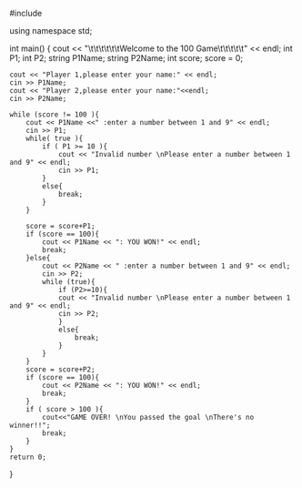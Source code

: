 #include <iostream>

using namespace std;

int main()
{
    cout << "\t\t\t\t\t\tWelcome to the 100 Game\t\t\t\t\t" << endl;
    int P1;
    int P2;
    string P1Name;
    string P2Name;
    int score;
    score = 0;

    cout << "Player 1,please enter your name:" << endl;
    cin >> P1Name;
    cout << "Player 2,please enter your name:"<<endl;
    cin >> P2Name;

    while (score != 100 ){
        cout << P1Name <<" :enter a number between 1 and 9" << endl;
        cin >> P1;
        while( true ){
            if ( P1 >= 10 ){
                cout << "Invalid number \nPlease enter a number between 1 and 9" << endl;
                cin >> P1;
            }
            else{
                break;
            }
        }

        score = score+P1;
        if (score == 100){
            cout << P1Name << ": YOU WON!" << endl;
            break;
        }else{
            cout << P2Name << " :enter a number between 1 and 9" << endl;
            cin >> P2;
            while (true){
                if (P2>=10){
                cout << "Invalid number \nPlease enter a number between 1 and 9" << endl;
                cin >> P2;
                }
                else{
                    break;
                }
            }
        }
        score = score+P2;
        if (score == 100){
            cout << P2Name << ": YOU WON!" << endl;
            break;
        }
        if ( score > 100 ){
            cout<<"GAME OVER! \nYou passed the goal \nThere's no winner!!";
            break;
        }
    }
    return 0;
}
